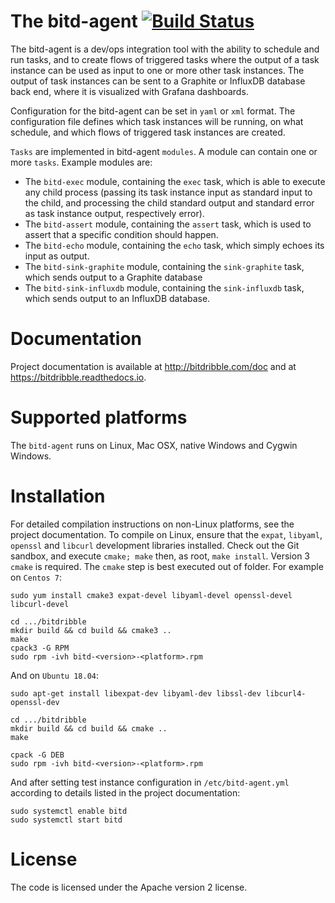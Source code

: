 # The bitd-agent [![Build Status](https://travis-ci.com/Bitdribble/bitdribble.svg?branch=master)](https://travis-ci.com/Bitdribble/bitdribble)

The bitd-agent is a dev/ops integration tool with the ability to schedule and run tasks, and to create flows of triggered tasks where the output of a task instance can be used as input to one or more other task instances. The output of task instances can be sent to a Graphite or InfluxDB database back end, where it is visualized with Grafana dashboards.

Configuration for the bitd-agent can be set in ``yaml`` or ``xml`` format. The configuration file defines which task instances will be running, on what schedule, and which flows of triggered task instances are created. 

``Tasks`` are implemented in bitd-agent ``modules``. A module can contain one or more ``tasks``. Example modules are: 
- The ``bitd-exec`` module, containing the ``exec`` task, which is able to execute any child process (passing its task instance input as standard input to the child, and processing the child standard output and standard error as task instance output, respectively error).
- The ``bitd-assert`` module, containing the ``assert`` task, which is used to assert that a specific condition should happen.
- The ``bitd-echo`` module, containing the ``echo`` task, which simply echoes its input as output.
- The ``bitd-sink-graphite`` module, containing the ``sink-graphite`` task, which sends output to a Graphite database
- The ``bitd-sink-influxdb`` module, containing the ``sink-influxdb`` task, which sends output to an InfluxDB database.


# Documentation
Project documentation is available at http://bitdribble.com/doc and at https://bitdribble.readthedocs.io. 


# Supported platforms
The ``bitd-agent`` runs on Linux, Mac OSX, native Windows and Cygwin Windows. 

# Installation
For detailed compilation instructions on non-Linux platforms, see the project documentation. To compile on Linux, ensure that the ``expat``, ``libyaml``, ``openssl`` and ``libcurl`` development libraries installed. Check out the Git sandbox, and execute ``cmake; make`` then, as root, ``make install``. Version 3 ``cmake`` is required. The ``cmake`` step is best executed out of folder. For example on ``Centos 7``:

```
sudo yum install cmake3 expat-devel libyaml-devel openssl-devel libcurl-devel

cd .../bitdribble
mkdir build && cd build && cmake3 ..
make
cpack3 -G RPM
sudo rpm -ivh bitd-<version>-<platform>.rpm
```

And on ``Ubuntu 18.04``:

```
sudo apt-get install libexpat-dev libyaml-dev libssl-dev libcurl4-openssl-dev

cd .../bitdribble
mkdir build && cd build && cmake ..
make

cpack -G DEB
sudo rpm -ivh bitd-<version>-<platform>.rpm
```

And after setting test instance configuration in ``/etc/bitd-agent.yml`` according to details listed in the project documentation:
```
sudo systemctl enable bitd
sudo systemctl start bitd
```

# License
The code is licensed under the Apache version 2 license.
